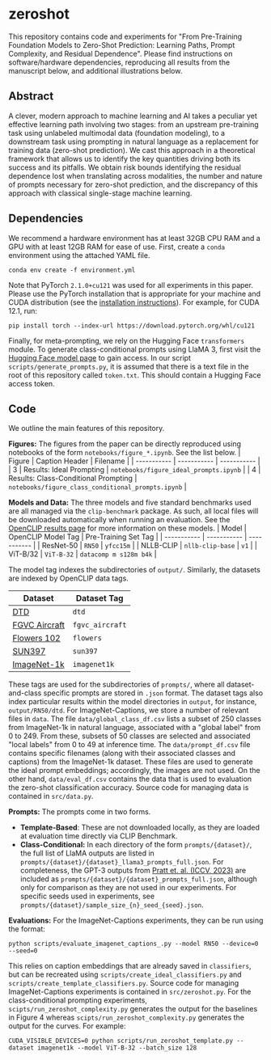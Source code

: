 # zeroshot

This repository contains code and experiments for "From Pre-Training Foundation Models to Zero-Shot Prediction: Learning Paths, Prompt Complexity, and Residual Dependence". Please find instructions on software/hardware dependencies, reproducing all results from the manuscript below, and additional illustrations below.

## Abstract

A clever, modern approach to machine learning and AI takes a peculiar yet effective learning path involving two stages: from an upstream pre-training task using unlabeled multimodal data (foundation modeling), to a downstream task using prompting in natural language as a replacement for training data (zero-shot prediction). We cast this approach in a theoretical framework that allows us to identify the key quantities driving both its success and its pitfalls. We obtain risk bounds identifying the residual dependence lost when translating across modalities, the number and nature of prompts necessary for zero-shot prediction, and the discrepancy of this approach with classical single-stage machine learning.  

## Dependencies

We recommend a hardware environment has at least 32GB CPU RAM and a GPU with at least 12GB RAM for ease of use. First, create a `conda` environment using the attached YAML file.
```
conda env create -f environment.yml
```
Note that PyTorch `2.1.0+cu121` was used for all experiments in this paper. Please use the PyTorch installation that is appropriate for your machine and CUDA distribution (see the [installation instructions](https://pytorch.org/get-started/locally/)).
For example, for CUDA 12.1, run:
```
pip install torch --index-url https://download.pytorch.org/whl/cu121
```
Finally, for meta-prompting, we rely on the Hugging Face `transformers` module. To generate class-conditional prompts using LlaMA 3, first visit the [Hugging Face model page](https://huggingface.co/meta-llama/Llama-3.2-1B-Instruct) to gain access.
In our script `scripts/generate_prompts.py`, it is assumed that there is a text file in the root of this repository called `token.txt`. This should contain a Hugging Face access token.

## Code

We outline the main features of this repository.

**Figures:**
The figures from the paper can be directly reproduced using notebooks of the form `notebooks/figure_*.ipynb`. See the list below.
| Figure      | Caption Header | Filename |
| ----------- | ----------- | ----------- |
| 3   | Results: Ideal Prompting | `notebooks/figure_ideal_prompts.ipynb`   |
| 4   | Results: Class-Conditional Prompting | `notebooks/figure_class_conditional_prompts.ipynb`   |

**Models and Data:** 
The three models and five standard benchmarks used are all managed via the `clip-benchmark` package. As such, all local files will be downloaded automatically when running an evaluation. See the [OpenCLIP results page](https://github.com/mlfoundations/open_clip/blob/main/docs/openclip_classification_results.csv) for more information on these models.
| Model      | OpenCLIP Model Tag | Pre-Training Set Tag |
| ----------- | ----------- | ----------- |
| ResNet-50   | `RN50` | `yfcc15m`   |
| NLLB-CLIP   | `nllb-clip-base` | `v1`   |
| ViT-B/32    | `ViT-B-32` | `datacomp m s128m b4k`   |

The model tag indexes the subdirectories of `output/`. Similarly, the datasets are indexed by OpenCLIP data tags.

| Dataset      | Dataset Tag | 
| ----------- | ----------- | 
| [DTD](https://www.robots.ox.ac.uk/~vgg/data/dtd/)   | `dtd` | 
| [FGVC Aircraft](https://www.robots.ox.ac.uk/~vgg/data/fgvc-aircraft/)   | `fgvc_aircraft` | 
| [Flowers 102](https://www.robots.ox.ac.uk/~vgg/data/flowers/102/)    | `flowers` | 
| [SUN397](https://vision.princeton.edu/projects/2010/SUN/)    | `sun397` | 
| [ImageNet-1k](https://image-net.org/download.php)    | `imagenet1k` | 

These tags are used for the subdirectories of `prompts/`, where all dataset-and-class specific prompts are stored in `.json` format. The dataset tags also index particular results within the model directories in `output`, for instance, `output/RN50/dtd`.
For ImageNet-Captions, we store a number of relevant files in `data`. The file `data/global_class_df.csv` lists a subset of 250 classes from ImageNet-1k in natural language, associated with a "global label" from 0 to 249. 
From these, subsets of 50 classes are selected and associated "local labels" from 0 to 49 at inference time. The `data/prompt_df.csv` file contains specific filenames (along with their associated classes and captions) from the ImageNet-1k dataset. 
These files are used to generate the ideal prompt embeddings; accordingly, the images are not used. On the other hand, `data/eval_df.csv` contains the data that is used to evaluation the zero-shot classification accuracy. Source code for managing data is contained in `src/data.py`.

**Prompts:** 
The prompts come in two forms.
- **Template-Based**: These are not downloaded locally, as they are loaded at evaluation time directly via CLIP Benchmark.
- **Class-Conditional:** In each directory of the form `prompts/{dataset}/`, the full list of LlaMA outputs are listed in `prompts/{dataset}/{dataset}_llama3_prompts_full.json`. For completeness, the GPT-3 outputs from [Pratt et. al. (ICCV, 2023)](https://openaccess.thecvf.com/content/ICCV2023/papers/Pratt_What_Does_a_Platypus_Look_Like_Generating_Customized_Prompts_for_ICCV_2023_paper.pdf) are included as `prompts/{dataset}/{dataset}_prompts_full.json`, although only for comparison as they are not used in our experiments. For specific seeds used in experiments, see `prompts/{dataset}/sample_size_{n}_seed_{seed}.json`.

**Evaluations:** 
For the ImageNet-Captions experiments, they can be run using the format:
```
python scripts/evaluate_imagenet_captions_.py --model RN50 --device=0 --seed=0
```
This relies on caption embeddings that are already saved in `classifiers`, but can be recreated using `scripts/create_ideal_classifiers.py` and `scripts/create_template_classifiers.py`. Source code for managing ImageNet-Captions experiments is contained in `src/zeroshot.py`.
For the class-conditional prompting experiments, `scipts/run_zeroshot_complexity.py` generates the output for the baselines in Figure 4 whereas `scipts/run_zeroshot_complexity.py` generates the output for the curves. For example:
```
CUDA_VISIBLE_DEVICES=0 python scripts/run_zeroshot_template.py --dataset imagenet1k --model ViT-B-32 --batch_size 128
```


